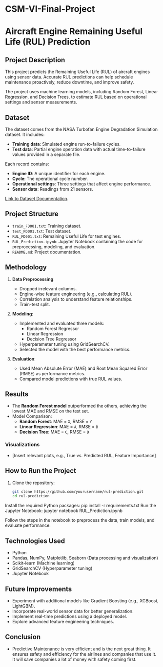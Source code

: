 # CSM-VI-Final-Project

# Aircraft Engine Remaining Useful Life (RUL) Prediction

## Project Description
This project predicts the Remaining Useful Life (RUL) of aircraft engines using sensor data. Accurate RUL predictions can help schedule maintenance proactively, reduce downtime, and improve safety.

The project uses machine learning models, including Random Forest, Linear Regression, and Decision Trees, to estimate RUL based on operational settings and sensor measurements.

## Dataset
The dataset comes from the NASA Turbofan Engine Degradation Simulation dataset. It includes:
- **Training data**: Simulated engine run-to-failure cycles.
- **Test data**: Partial engine operation data with actual time-to-failure values provided in a separate file.

Each record contains:
- **Engine ID**: A unique identifier for each engine.
- **Cycle**: The operational cycle number.
- **Operational settings**: Three settings that affect engine performance.
- **Sensor data**: Readings from 21 sensors.

[Link to Dataset Documentation](https://data.nasa.gov/).

## Project Structure
- `train_FD001.txt`: Training dataset.
- `test_FD001.txt`: Test dataset.
- `RUL_FD001.txt`: Remaining Useful Life for test engines.
- `RUL_Prediction.ipynb`: Jupyter Notebook containing the code for preprocessing, modeling, and evaluation.
- `README.md`: Project documentation.

## Methodology

1. **Data Preprocessing**:
   - Dropped irrelevant columns.
   - Engine-wise feature engineering (e.g., calculating RUL).
   - Correlation analysis to understand feature relationships.
   - Train-test split.

2. **Modeling**:
   - Implemented and evaluated three models:
     - Random Forest Regressor
     - Linear Regression
     - Decision Tree Regressor
   - Hyperparameter tuning using GridSearchCV.
   - Selected the model with the best performance metrics.

3. **Evaluation**:
   - Used Mean Absolute Error (MAE) and Root Mean Squared Error (RMSE) as performance metrics.
   - Compared model predictions with true RUL values.

## Results
- The **Random Forest model** outperformed the others, achieving the lowest MAE and RMSE on the test set.
- Model Comparison:
  - **Random Forest**: MAE = `X`, RMSE = `Y`
  - **Linear Regression**: MAE = `A`, RMSE = `B`
  - **Decision Tree**: MAE = `C`, RMSE = `D`

### Visualizations
- [Insert relevant plots, e.g., True vs. Predicted RUL, Feature Importance]

## How to Run the Project

1. Clone the repository:
   ```bash
   git clone https://github.com/yourusername/rul-prediction.git
   cd rul-prediction
Install the required Python packages:
pip install -r requirements.txt
Run the Jupyter Notebook:
jupyter notebook RUL_Prediction.ipynb

Follow the steps in the notebook to preprocess the data, train models, and evaluate performance.

## Technologies Used
- Python
- Pandas, NumPy, Matplotlib, Seaborn (Data processing and visualization)
- Scikit-learn (Machine learning)
- GridSearchCV (Hyperparameter tuning)
- Jupyter Notebook

## Future Improvements
- Experiment with additional models like Gradient Boosting (e.g., XGBoost, LightGBM).
- Incorporate real-world sensor data for better generalization.
- Implement real-time predictions using a deployed model.
- Explore advanced feature engineering techniques.

## Conclusion
- Predictive Maintenance is very efficient and is the next great thing. It ensures safety and efficiency for the airlines and companies that use it. It will save companies a lot of money with safety coming first.
